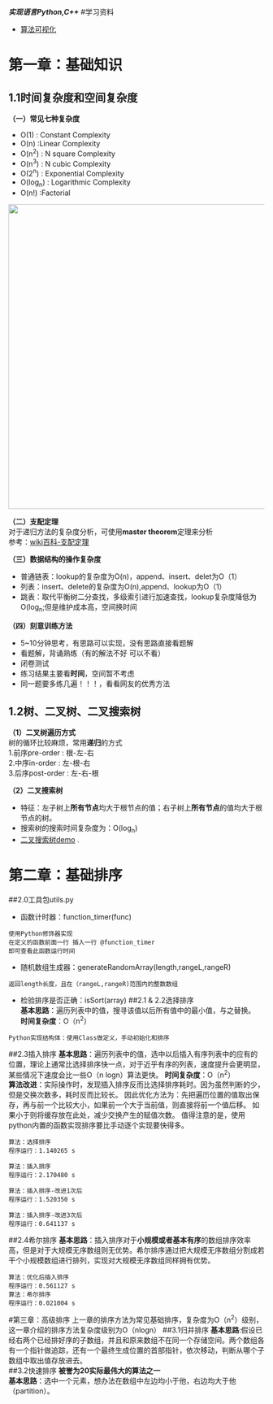 ***实现语言Python,C++***
#学习资料
- [算法可视化](https://visualgo.net/zh)
# 第一章：基础知识
## 1.1时间复杂度和空间复杂度
**（一）常见七种复杂度**  
- O(1) : Constant Complexity
- O(n) :Linear Complexity
- O(n<sup>2</sup>) : N square Complexity
- O(n<sup>3</sup>) : N cubic Complexity
- O(2<sup>n</sup>) : Exponential Complexity
- O(log<sub>n</sub>) : Logarithmic Complexity
- O(n!) :Factorial

<img src="https://tva1.sinaimg.cn/large/00831rSTly1gcbed227xkj317s0qy77v.jpg" width = 600>

**（二）支配定理**  
对于递归方法的复杂度分析，可使用**master theorem**定理来分析  
参考：[wiki百科-支配定理](https://zh.wikipedia.org/wiki/%E4%B8%BB%E5%AE%9A%E7%90%86)

**（三）数据结构的操作复杂度**  
- 普通链表：lookup的复杂度为O(n)，append、insert、delet为O（1）
- 列表：insert、delete的复杂度为O(n),append、lookup为O（1）
- 跳表：取代平衡树二分查找，多级索引进行加速查找，lookup复杂度降低为O(log<sub>n</sub>;但是维护成本高，空间换时间

**（四）刻意训练方法**
- 5~10分钟思考，有思路可以实现，没有思路直接看题解
- 看题解，背诵熟练（有的解法不好 可以不看）  
- 闭卷测试  
- 练习结果主要看**时间**，空间暂不考虑  
- 同一题要多练几遍！！！，看看网友的优秀方法

## 1.2树、二叉树、二叉搜索树
**（1）二叉树遍历方式**  
树的循环比较麻烦，常用**递归**的方式  
1.前序pre-order : 根-左-右  
2.中序in-order : 左-根-右  
3.后序post-order : 左-右-根  

**（2）二叉搜索树**  
- 特征：左子树上**所有节点**均大于根节点的值；右子树上**所有节点**的值均大于根节点的树。  
- 搜索树的搜索时间复杂度为：O(log<sub>n</sub>)
- [二叉搜索树demo](https://visualgo.net/zh/bst)
.

# 第二章：基础排序  
##2.0工具包utils.py
- 函数计时器：function_timer(func)  
```
使用Python修饰器实现
在定义的函数前面一行 插入一行 @function_timer
即可查看此函数运行时间
```
- 随机数组生成器：generateRandomArray(length,rangeL,rangeR)
```
返回length长度，且在（rangeL,rangeR)范围内的整数数组
```
- 检验排序是否正确：isSort(array)
##2.1 & 2.2选择排序  
**基本思路**：遍历列表中的值，搜寻该值以后所有值中的最小值，与之替换。  
**时间复杂度**：O（n<sup>2</sup>）
```
Python实现结构体：使用Class做定义，手动初始化和排序
```
##2.3插入排序
**基本思路**：遍历列表中的值，选中以后插入有序列表中的应有的位置，理论上通常比选择排序快一点，对于近乎有序的列表，速度提升会更明显，某些情况下速度会比一些O（n logn）算法更快。
**时间复杂度**：O（n<sup>2</sup>）  
**算法改进**：实际操作时，发现插入排序反而比选择排序耗时。因为虽然判断的少，但是交换次数多，耗时反而比较长。
因此优化方法为：先把遍历位置的值取出保存，再与前一个比较大小，如果前一个大于当前值，则直接将前一个值后移。
如果小于则将缓存放在此处，减少交换产生的赋值次数。
值得注意的是，使用python内置的函数实现排序要比手动逐个实现要快得多。
```buildoutcfg
算法：选择排序
程序运行：1.140265 s

算法：插入排序
程序运行：2.170480 s

算法：插入排序-改进1次后
程序运行：1.520350 s

算法：插入排序-改进3次后
程序运行：0.641137 s
```
##2.4希尔排序
**基本思路**：插入排序对于**小规模或者基本有序**的数组排序效率高，但是对于大规模无序数组则无优势。希尔排序通过把大规模无序数组分割成若干个小规模数组进行排列，实现对大规模无序数组同样拥有优势。
```buildoutcfg
算法：优化后插入排序
程序运行：0.561127 s
算法：希尔排序
程序运行：0.021004 s
```

#第三章：高级排序
上一章的排序方法为常见基础排序，复杂度为O（n<sup>2</sup>）级别，
这一章介绍的排序方法复杂度级别为O（nlogn）
##3.1归并排序
**基本思路**:假设已经右两个已经排好序的子数组，并且和原来数组不在同一个存储空间。两个数组各有一个指针做追踪，还有一个最终生成位置的首部指针，依次移动，判断从哪个子数组中取出值存放进去。  
##3.2快速排序 
**被誉为20实际最伟大的算法之一**   
**基本思路**：选中一个元素，想办法在数组中左边均小于他，右边均大于他（partition）。